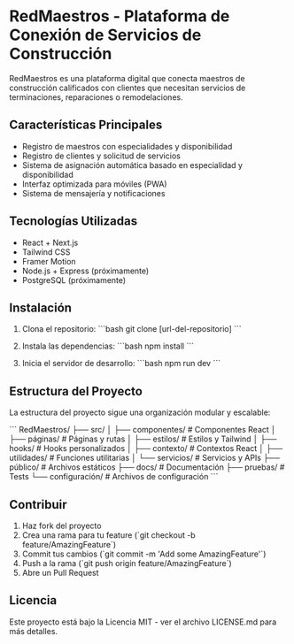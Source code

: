 # RedMaestros - Plataforma de Conexión de Servicios de Construcción

RedMaestros es una plataforma digital que conecta maestros de construcción calificados con clientes que necesitan servicios de terminaciones, reparaciones o remodelaciones.

## Características Principales

- Registro de maestros con especialidades y disponibilidad
- Registro de clientes y solicitud de servicios
- Sistema de asignación automática basado en especialidad y disponibilidad
- Interfaz optimizada para móviles (PWA)
- Sistema de mensajería y notificaciones

## Tecnologías Utilizadas

- React + Next.js
- Tailwind CSS
- Framer Motion
- Node.js + Express (próximamente)
- PostgreSQL (próximamente)

## Instalación

1. Clona el repositorio:
\`\`\`bash
git clone [url-del-repositorio]
\`\`\`

2. Instala las dependencias:
\`\`\`bash
npm install
\`\`\`

3. Inicia el servidor de desarrollo:
\`\`\`bash
npm run dev
\`\`\`

## Estructura del Proyecto

La estructura del proyecto sigue una organización modular y escalable:

\`\`\`
RedMaestros/
├── src/
│   ├── componentes/      # Componentes React
│   ├── páginas/         # Páginas y rutas
│   ├── estilos/         # Estilos y Tailwind
│   ├── hooks/           # Hooks personalizados
│   ├── contexto/        # Contextos React
│   ├── utilidades/      # Funciones utilitarias
│   └── servicios/       # Servicios y APIs
├── público/            # Archivos estáticos
├── docs/              # Documentación
├── pruebas/           # Tests
└── configuración/     # Archivos de configuración
\`\`\`

## Contribuir

1. Haz fork del proyecto
2. Crea una rama para tu feature (\`git checkout -b feature/AmazingFeature\`)
3. Commit tus cambios (\`git commit -m 'Add some AmazingFeature'\`)
4. Push a la rama (\`git push origin feature/AmazingFeature\`)
5. Abre un Pull Request

## Licencia

Este proyecto está bajo la Licencia MIT - ver el archivo LICENSE.md para más detalles.
